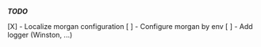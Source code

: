 ***TODO***

[X] - Localize morgan configuration
[ ] - Configure morgan by env
[ ] - Add logger (Winston, ...)